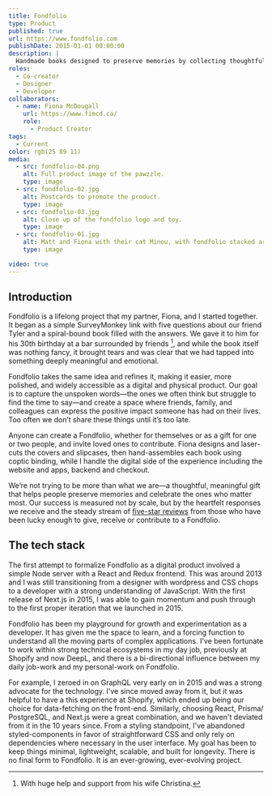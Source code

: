 ```yaml
---
title: Fondfolio
type: Product
published: true
url: https://www.fondfolio.com
publishDate: 2015-01-01 00:00:00
description: |
  Handmade books designed to preserve memories by collecting thoughtful words and stories from loved ones.
roles:
  - Co-creator
  - Designer
  - Developer
collaborators:
  - name: Fiona McDougall
    url: https://www.fimcd.ca/
    role:
      - Product Creator
tags:
  - Current
color: rgb(25 89 11)
media:
  - src: fondfolio-04.png
    alt: Full product image of the pawzzle.
    type: image
  - src: fondfolio-02.jpg
    alt: Postcards to promote the product.
    type: image
  - src: fondfolio-03.jpg
    alt: Close up of the fondfolio logo and toy.
    type: image
  - src: fondfolio-01.jpg
    alt: Matt and Fiona with their cat Minou, with fondfolio stacked around them.
    type: image

video: true
---
```


## Introduction

Fondfolio is a lifelong project that my partner, Fiona, and I started together. It began as a simple SurveyMonkey link with five questions about our friend Tyler and a spiral-bound book filled with the answers. We gave it to him for his 30th birthday at a bar surrounded by friends [^1], and while the book itself was nothing fancy, it brought tears and was clear that we had tapped into something deeply meaningful and emotional.

[^1]: With huge help and support from his wife Christina.

Fondfolio takes the same idea and refines it, making it easier, more polished, and widely accessible as a digital and physical product. Our goal is to capture the unspoken words—the ones we often think but struggle to find the time to say—and create a space where friends, family, and colleagues can express the positive impact someone has had on their lives. Too often we don’t share these things until it’s too late.

Anyone can create a Fondfolio, whether for themselves or as a gift for one or two people, and invite loved ones to contribute. Fiona designs and laser-cuts the covers and slipcases, then hand-assembles each book using coptic binding, while I handle the digital side of the experience including the website and apps, backend and checkout.

We’re not trying to be more than what we are—a thoughtful, meaningful gift that helps people preserve memories and celebrate the ones who matter most. Our success is measured not by scale, but by the heartfelt responses we receive and the steady stream of [five-star reviews](https://thingtesting.com/brands/fondfolio/reviews) from those who have been lucky enough to give, receive or contribute to a Fondfolio.

## The tech stack

The first attempt to formalize Fondfolio as a digital product involved a simple Node server with a React and Redux frontend. This was around 2013 and I was still transitioning from a designer with wordpress and CSS chops to a developer with a strong understanding of JavaScript. With the first release of Next.js in 2015, I was able to gain momentum and push through to the first proper iteration that we launched in 2015.

Fondfolio has been my playground for growth and experimentation as a developer. It has given me the space to learn, and a forcing function to understand all the moving parts of complex applications. I've been fortunate to work within strong technical ecosystems in my day job, previously at Shopify and now DeepL, and there is a bi-directional influence between my daily job-work and my personal-work on Fondfolio.

For example, I zeroed in on GraphQL very early on in 2015 and was a strong advocate for the technology. I've since moved away from it, but it was helpful to have a this experience at Shopify, which ended up being our choice for data-fetching on the front-end. Similarly, choosing React, Prisma/ PostgreSQL, and Next.js were a great combination, and we haven't deviated from it in the 10 years since. From a styling standpoint, I've abandoned styled-components in favor of straightforward CSS and only rely on dependencies where necessary in the user interface. My goal has been to keep things minimal, lightweight, scalable, and built for longevity. There is no final form to Fondfolio. It is an ever-growing, ever-evolving project.
